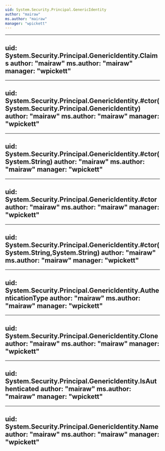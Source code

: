 ```yaml
---
uid: System.Security.Principal.GenericIdentity
author: "mairaw"
ms.author: "mairaw"
manager: "wpickett"
---
```


---
uid: System.Security.Principal.GenericIdentity.Claims
author: "mairaw"
ms.author: "mairaw"
manager: "wpickett"
---

---
uid: System.Security.Principal.GenericIdentity.#ctor(System.Security.Principal.GenericIdentity)
author: "mairaw"
ms.author: "mairaw"
manager: "wpickett"
---

---
uid: System.Security.Principal.GenericIdentity.#ctor(System.String)
author: "mairaw"
ms.author: "mairaw"
manager: "wpickett"
---

---
uid: System.Security.Principal.GenericIdentity.#ctor
author: "mairaw"
ms.author: "mairaw"
manager: "wpickett"
---

---
uid: System.Security.Principal.GenericIdentity.#ctor(System.String,System.String)
author: "mairaw"
ms.author: "mairaw"
manager: "wpickett"
---

---
uid: System.Security.Principal.GenericIdentity.AuthenticationType
author: "mairaw"
ms.author: "mairaw"
manager: "wpickett"
---

---
uid: System.Security.Principal.GenericIdentity.Clone
author: "mairaw"
ms.author: "mairaw"
manager: "wpickett"
---

---
uid: System.Security.Principal.GenericIdentity.IsAuthenticated
author: "mairaw"
ms.author: "mairaw"
manager: "wpickett"
---

---
uid: System.Security.Principal.GenericIdentity.Name
author: "mairaw"
ms.author: "mairaw"
manager: "wpickett"
---
